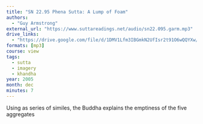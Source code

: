 ```yaml
---
title: "SN 22.95 Phena Sutta: A Lump of Foam"
authors:
  - "Guy Armstrong"
external_url: "https://www.suttareadings.net/audio/sn22.095.garm.mp3"
drive_links:
  - "https://drive.google.com/file/d/1DMV1Lfm3IBGmkN2UfIsr2t91O6wQQYXw/view?usp=sharing"
formats: [mp3]
course: view
tags:
  - sutta
  - imagery
  - khandha
year: 2005 
month: dec
minutes: 7
---
```

Using as series of similes, the Buddha explains the emptiness of the five aggregates
